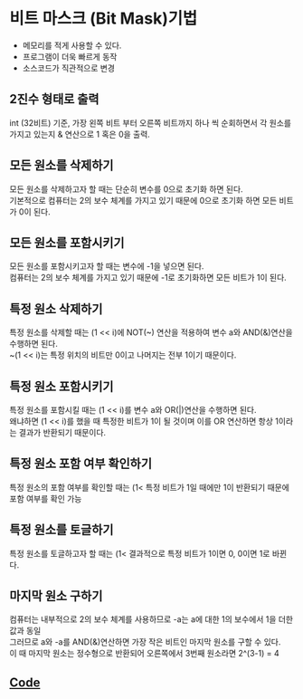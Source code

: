 <h1> 비트 마스크 (Bit Mask)기법</h1>

  - 메모리를 적게 사용할 수 있다.
  - 프로그램이 더욱 빠르게 동작
  - 소스코드가 직관적으로 변경 
  
<h2> 2진수 형태로 출력 </h2>
int (32비트) 기준, 가장 왼쪽 비트 부터 오른쪽 비트까지 하나 씩 순회하면서 각 원소를 가지고 있는지 & 연산으로 1 혹은 0을 출력.
  
<h2> 모든 원소를 삭제하기 </h2>
모든 원소를 삭제하고자 할 때는 단순히 변수를 0으로 초기화 하면 된다. <br>
기본적으로 컴퓨터는 2의 보수 체계를 가지고 있기 때문에 0으로 초기화 하면 모든 비트가 0이 된다. 
  
<h2> 모든 원소를 포함시키기 </h2>
모든 원소를 포함시키고자 할 때는 변수에 -1을 넣으면 된다. <br>
컴퓨터는 2의 보수 체계를 가지고 있기 때문에 -1로 초기화하면 모든 비트가 1이 된다.

<h2> 특정 원소 삭제하기 </h2>
특정 원소를 삭제할 때는 (1 << i)에 NOT(~) 연산을 적용하여 변수 a와 AND(&)연산을 수행하면 된다. <br>
~(1 << i)는 특정 위치의 비트만 0이고 나머지는 전부 1이기 때문이다.
  
<h2> 특정 원소 포함시키기 </h2>
특정 원소를 포함시킬 때는 (1 << i)를 변수 a와 OR(|)연산을 수행하면 된다. <br>
왜냐하면 (1 << i)를 했을 때 특정한 비트가 1이 될 것이며 이를 OR 연산하면 항상 1이라는 결과가 반환되기 때문이다.
  
<h2> 특정 원소 포함 여부 확인하기 </h2>
특정 원소의 포함 여부를 확인할 때는 (1<<i)을 하여 특정 비트가 1이 되도록 하고 이를 a와 AND(&)연산을 수행하면 된다.<br>
특정 비트가 1일 때에만 1이 반환되기 때문에 포함 여부를 확인 가능
  
<h2> 특정 원소를 토글하기 </h2>
특정 원소를 토글하고자 할 때는 (1<<i)를 하여 특정 비트가 1이 되도록 하고 이를 a와 XOR(^)연산을 수행<br>
결과적으로 특정 비트가 1이면 0, 0이면 1로 바뀐다.
  
<h2> 마지막 원소 구하기 </h2>
컴퓨터는 내부적으로 2의 보수 체계를 사용하므로 -a는 a에 대한 1의 보수에서 1을 더한 값과 동일<br>
그러므로 a와 -a를 AND(&)연산하면 가장 작은 비트인 마지막 원소를 구할 수 있다.<br>
이 때 마지막 원소는 정수형으로 반환되어 오른쪽에서 3번째 원소라면 2^(3-1) = 4<br>
<h2><a href="https://github.com/yjkwon07/Algorithm-study/blob/master/%EB%B9%84%ED%8A%B8%20%26%20%EB%B0%B0%EC%97%B4/bit%20mask.cpp"> Code </a></h2>

